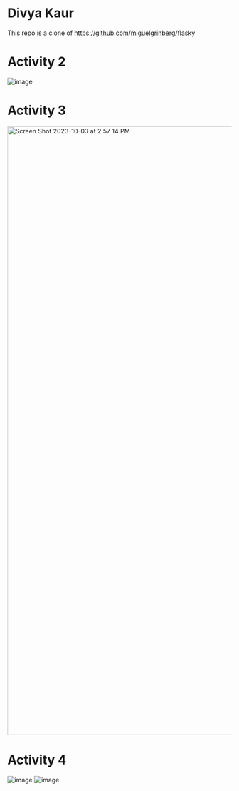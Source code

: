 
# Divya Kaur
This repo is a clone of https://github.com/miguelgrinberg/flasky

# Activity 2 
![image](https://github.com/divyaK15/ECE444-F2023-Lab1/assets/42633377/901ffee7-bc8a-4deb-b7d9-f94d308a88d9)


# Activity 3
<img width="1364" alt="Screen Shot 2023-10-03 at 2 57 14 PM" src="https://github.com/divyaK15/ECE444-F2023-Lab1/assets/42633377/927ea385-5fad-42ca-b460-e1a2781a5e32">

# Activity 4
![image](https://github.com/divyaK15/ECE444-F2023-Lab1/assets/42633377/696df22e-90d0-4383-8c23-cce173266494)
![image](https://github.com/divyaK15/ECE444-F2023-Lab1/assets/42633377/54f2be81-de08-48ad-92ad-7100f94f0920)














